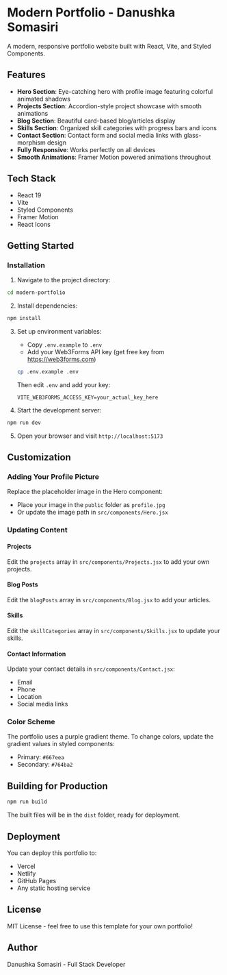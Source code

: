 # Modern Portfolio - Danushka Somasiri

A modern, responsive portfolio website built with React, Vite, and Styled Components.

## Features

- **Hero Section**: Eye-catching hero with profile image featuring colorful animated shadows
- **Projects Section**: Accordion-style project showcase with smooth animations
- **Blog Section**: Beautiful card-based blog/articles display
- **Skills Section**: Organized skill categories with progress bars and icons
- **Contact Section**: Contact form and social media links with glass-morphism design
- **Fully Responsive**: Works perfectly on all devices
- **Smooth Animations**: Framer Motion powered animations throughout

## Tech Stack

- React 19
- Vite
- Styled Components
- Framer Motion
- React Icons

## Getting Started

### Installation

1. Navigate to the project directory:
```bash
cd modern-portfolio
```

2. Install dependencies:
```bash
npm install
```

3. Set up environment variables:
   - Copy `.env.example` to `.env`
   - Add your Web3Forms API key (get free key from https://web3forms.com)
   ```bash
   cp .env.example .env
   ```
   Then edit `.env` and add your key:
   ```
   VITE_WEB3FORMS_ACCESS_KEY=your_actual_key_here
   ```

4. Start the development server:
```bash
npm run dev
```

5. Open your browser and visit `http://localhost:5173`

## Customization

### Adding Your Profile Picture

Replace the placeholder image in the Hero component:
- Place your image in the `public` folder as `profile.jpg`
- Or update the image path in `src/components/Hero.jsx`

### Updating Content

#### Projects
Edit the `projects` array in `src/components/Projects.jsx` to add your own projects.

#### Blog Posts
Edit the `blogPosts` array in `src/components/Blog.jsx` to add your articles.

#### Skills
Edit the `skillCategories` array in `src/components/Skills.jsx` to update your skills.

#### Contact Information
Update your contact details in `src/components/Contact.jsx`:
- Email
- Phone
- Location
- Social media links

### Color Scheme

The portfolio uses a purple gradient theme. To change colors, update the gradient values in styled components:
- Primary: `#667eea`
- Secondary: `#764ba2`

## Building for Production

```bash
npm run build
```

The built files will be in the `dist` folder, ready for deployment.

## Deployment

You can deploy this portfolio to:
- Vercel
- Netlify
- GitHub Pages
- Any static hosting service

## License

MIT License - feel free to use this template for your own portfolio!

## Author

Danushka Somasiri - Full Stack Developer
